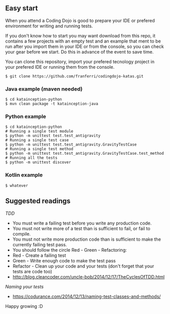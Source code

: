 
## Easy start

When you attend a Coding Dojo is good to prepare your IDE or prefered environment for writing and running tests.

If you don't know how to start you may want download from this repo, it contains a few projects with an empty test and an example that ment to be run after you import them in your IDE or from the console, so you can check your gear before we start. Do this in advance of the event to save time.

You can clone this repository, import your prefered tecnology project in your prefered IDE or running them from the console.

    $ git clone https://github.com/franferri/codingdojo-katas.git

### Java example (maven needed)
    $ cd katainception-python
    $ mvn clean package -t katainception-java

### Python example

    $ cd katainception-python
    # Running a single test module
    $ python -m unittest test.test_antigravity
    # Running a single test case
    $ python -m unittest test.test_antigravity.GravityTestCase
    # Running a single test method
    $ python -m unittest test.test_antigravity.GravityTestCase.test_method
    # Running all the tests
    $ python -m unittest discover

### Kotlin example

	$ whatever

## Suggested readings

*TDD*
* You must write a failing test before you write any production code.
* You must not write more of a test than is sufficient to fail, or fail to compile.
* You must not write more production code than is sufficient to make the currently failing test pass.
* You should follow the circle Red - Green - Refactoring:
 * Red - Create a failing test
 * Green - Write enough code to make the test pass
 * Refactor - Clean up your code and your tests (don't forget that your tests are code too)
* http://blog.cleancoder.com/uncle-bob/2014/12/17/TheCyclesOfTDD.html

*Naming your tests*
* https://codurance.com/2014/12/13/naming-test-classes-and-methods/

Happy growing :D 
